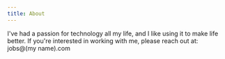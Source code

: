 ```yaml
---
title: About
---
```

I've had a passion for technology all my life, and I like using it to make life better. If you're interested in working with me, please reach out at: jobs@(my name).com
